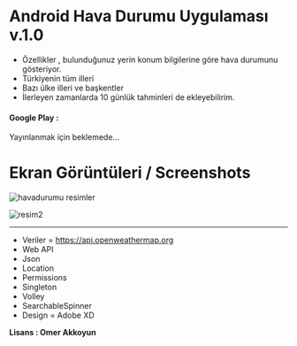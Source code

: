 # Android Hava Durumu Uygulaması v.1.0
- Özellikler , bulunduğunuz yerin konum bilgilerine göre hava durumunu gösteriyor.
- Türkiyenin tüm illeri
- Bazı ülke illeri ve başkentler
- İlerleyen zamanlarda 10 günlük tahminleri de ekleyebilirim.

#### Google Play : 
Yayınlanmak için beklemede...

# Ekran Görüntüleri / Screenshots

![havadurumu resimler](https://user-images.githubusercontent.com/33864154/64279082-f53c0800-cf56-11e9-80b2-d0251c28ca3d.png)

![resim2](https://user-images.githubusercontent.com/33864154/64279087-f79e6200-cf56-11e9-8921-0c602b4f94bd.png)



<hr>

- Veriler = https://api.openweathermap.org
- Web API
- Json
- Location
- Permissions
- Singleton
- Volley
- SearchableSpinner
- Design = Adobe XD

**Lisans : Omer Akkoyun**


